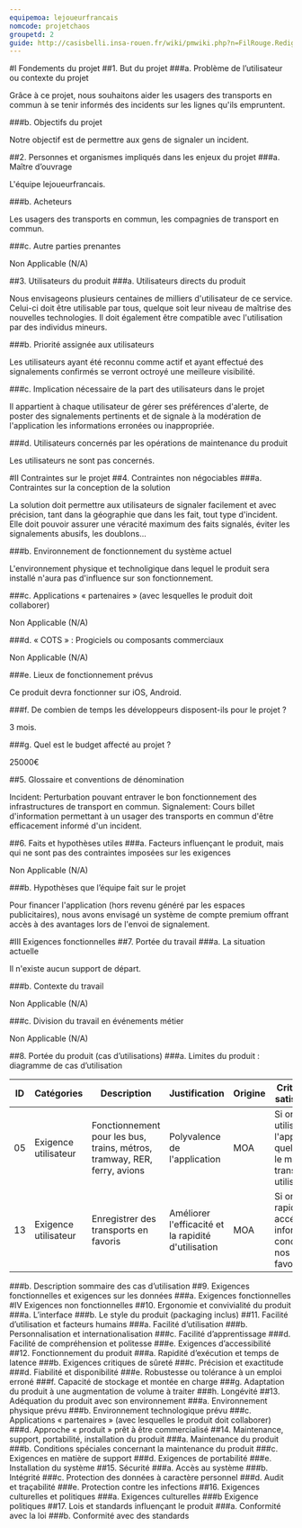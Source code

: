 ```yaml
---
equipemoa: lejoueurfrancais
nomcode: projetchaos
groupetd: 2
guide: http://casisbelli.insa-rouen.fr/wiki/pmwiki.php?n=FilRouge.RedigerCdc
---
```


#I	Fondements du projet
##1. But du projet
###a. Problème de l’utilisateur ou contexte du projet

  Grâce à ce projet, nous souhaitons aider les usagers des transports en commun à se tenir informés des incidents sur les lignes qu'ils empruntent.

###b. Objectifs du projet

  Notre objectif est de permettre aux gens de signaler un incident.

##2. Personnes et organismes impliqués dans les enjeux du projet 
###a. Maître d’ouvrage

  L'équipe lejoueurfrancais.

###b. Acheteurs

  Les usagers des transports en commun, les compagnies de transport en commun.

###c. Autre parties prenantes

  Non Applicable (N/A)

##3. Utilisateurs du produit
###a.	Utilisateurs directs du produit

  Nous envisageons plusieurs centaines de milliers d'utilisateur de ce service. Celui-ci doit être utilisable par tous, quelque soit leur niveau de maîtrise des nouvelles technologies. Il doit également être compatible avec l'utilisation par des individus mineurs.
  
###b. Priorité assignée aux utilisateurs

  Les utilisateurs ayant été reconnu comme actif et ayant effectué des signalements confirmés se verront octroyé une meilleure visibilité.

###c. Implication nécessaire de la part des utilisateurs dans le projet

  Il appartient à chaque utilisateur de gérer ses préférences d'alerte, de poster des signalements pertinents et de signale à la modération de l'application les informations erronées ou inappropriée. 

###d. Utilisateurs concernés par les opérations de maintenance du produit

  Les utilisateurs ne sont pas concernés.

#II	Contraintes sur le projet 
##4. Contraintes non négociables
###a. Contraintes sur la conception de la solution

  La solution doit permettre aux utilisateurs de signaler facilement et avec précision, tant dans la géographie que dans les fait, tout type d'incident. Elle doit pouvoir assurer une véracité maximum des faits signalés, éviter les signalements abusifs, les doublons...
  
###b. Environnement de fonctionnement du système actuel

  L'environnement physique et technoligique dans lequel le produit sera installé n'aura pas d'influence sur son fonctionnement.

###c. Applications « partenaires » (avec lesquelles le produit doit collaborer)

  Non Applicable (N/A)

###d. « COTS » : Progiciels ou composants commerciaux

  Non Applicable (N/A)

###e. Lieux de fonctionnement prévus

  Ce produit devra fonctionner sur iOS, Android.

###f. De combien de temps les développeurs disposent-ils pour le projet ?

  3 mois.

###g. Quel est le budget affecté au projet ?

  25000€

##5. Glossaire et conventions de dénomination

  Incident: Perturbation pouvant entraver le bon fonctionnement des infrastructures de transport en commun.
  Signalement: Cours billet d'information permettant à un usager des transports en commun d'être efficacement informé d'un incident.
  
##6. Faits et hypothèses utiles
###a. Facteurs influençant le produit, mais qui ne sont pas des contraintes imposées sur les exigences

Non Applicable (N/A)

###b. Hypothèses que l’équipe fait sur le projet 

  Pour financer l'application (hors revenu généré par les espaces publicitaires), nous avons envisagé un système de compte premium offrant accès à des avantages lors de l'envoi de signalement.
  
#III	Exigences fonctionnelles
##7. Portée du travail
###a. La situation actuelle

  Il n'existe aucun support de départ.

###b. Contexte du travail

  Non Applicable (N/A)

###c. Division du travail en événements métier

  Non Applicable (N/A)

##8. Portée du produit (cas d’utilisations)
###a. Limites du produit : diagramme de cas d’utilisation

| ID 	| Catégories 	| Description 	| Justification 	| Origine 	| Critères de satisfaction 	| Contentement MOA 	| Mécontentement MOA 	| Exigences Dépendantes 	| Exigences conflictuelles 	|
|----	|------------	|-------------	|---------------	|---------	|--------------------------	|------------------	|--------------------	|-----------------------	|--------------------------	|
|   05 	|    Exigence utilisateur        	| Fonctionnement pour les bus, trains, métros, tramway, RER, ferry, avions            	|               	    Polyvalence de l'application    	|    MOA                      	| Si on peut utiliser l'application quelque soit le mode de transport utilisé                 	|  2                  	|   5                   	|
|   13 	|     Exigence utilisateur       	|   Enregistrer des transports en favoris      	|   Améliorer l'efficacité et la rapidité d'utilisation    | MOA        	| Si on peut rapidement accéder aux informations concernant nos lignes favories          	| 4                 	|        2            	|                       	|                          	|

###b. Description sommaire des cas d’utilisation
##9. Exigences fonctionnelles et exigences sur les données
###a. Exigences fonctionnelles
#IV	Exigences non fonctionnelles
##10. Ergonomie et convivialité du produit
###a. L’interface
###b. Le style du produit (packaging inclus)
##11. Facilité d’utilisation et facteurs humains 
###a. Facilité d’utilisation
###b. Personnalisation et internationalisation
###c. Facilité d’apprentissage
###d. Facilité de compréhension et politesse
###e. Exigences d’accessibilité
##12. Fonctionnement du produit
###a. Rapidité d’exécution et temps de latence
###b. Exigences critiques de sûreté
###c. Précision et exactitude
###d. Fiabilité et disponibilité
###e. Robustesse ou tolérance à un emploi erroné
###f. Capacité de stockage et montée en charge
###g. Adaptation du produit à une augmentation de volume à traiter
###h. Longévité
##13. Adéquation du produit avec son environnement
###a. Environnement physique prévu
###b. Environnement technologique prévu
###c. Applications « partenaires » (avec lesquelles le produit doit collaborer) 
###d. Approche « produit » prêt à être commercialisé
##14. Maintenance, support, portabilité, installation du produit
###a. Maintenance du produit 
###b. Conditions spéciales concernant la maintenance du produit
###c. Exigences en matière de support
###d. Exigences de portabilité
###e. Installation du système
##15. Sécurité
###a. Accès au système
###b. Intégrité
###c. Protection des données à caractère personnel
###d. Audit et traçabilité
###e. Protection contre les infections
##16. Exigences culturelles et politiques 
###a. Exigences culturelles
###b Exigence politiques
##17. Lois et standards influençant le produit
###a. Conformité avec la loi
###b. Conformité avec des standards
